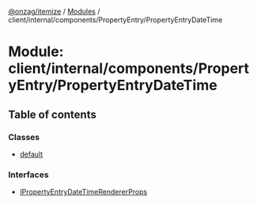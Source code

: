 [@onzag/itemize](../README.md) / [Modules](../modules.md) / client/internal/components/PropertyEntry/PropertyEntryDateTime

# Module: client/internal/components/PropertyEntry/PropertyEntryDateTime

## Table of contents

### Classes

- [default](../classes/client_internal_components_PropertyEntry_PropertyEntryDateTime.default.md)

### Interfaces

- [IPropertyEntryDateTimeRendererProps](../interfaces/client_internal_components_PropertyEntry_PropertyEntryDateTime.IPropertyEntryDateTimeRendererProps.md)
